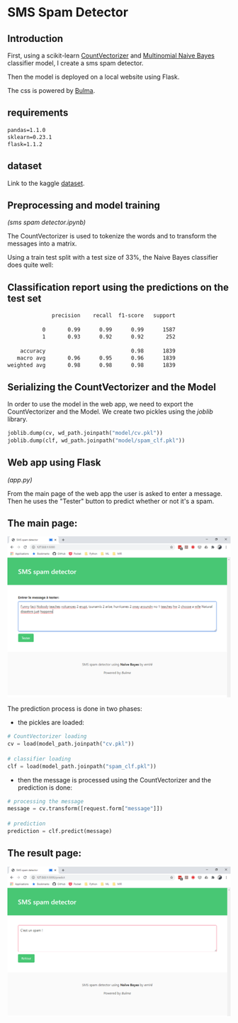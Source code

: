 # SMS Spam Detector

## Introduction
First, using a scikit-learn [CountVectorizer](https://scikit-learn.org/stable/modules/generated/sklearn.feature_extraction.text.CountVectorizer.html) and [Multinomial Naive Bayes](https://scikit-learn.org/stable/modules/generated/sklearn.naive_bayes.MultinomialNB.html) classifier model,
I create a sms spam detector.

Then the model is deployed on a local website using Flask.

The css is powered by [Bulma](https://bulma.io/).

## requirements
```
pandas=1.1.0
sklearn=0.23.1
flask=1.1.2
```

## dataset
Link to the kaggle [dataset](https://www.kaggle.com/uciml/sms-spam-collection-dataset).

## Preprocessing and model training
_(sms spam detector.ipynb)_

The CountVectorizer is used to tokenize the words and to transform the messages
into a matrix.

Using a train test split with a test size of 33%, the Naive Bayes classifier does quite well:

## Classification report using the predictions on the test set
```
              precision    recall  f1-score   support

           0       0.99      0.99      0.99      1587
           1       0.93      0.92      0.92       252

    accuracy                           0.98      1839
   macro avg       0.96      0.95      0.96      1839
weighted avg       0.98      0.98      0.98      1839
```
## Serializing the CountVectorizer and the Model

In order to use the model in the web app, we need to export the CountVectorizer and the Model.
We create two pickles using the *joblib* library.

```python
joblib.dump(cv, wd_path.joinpath("model/cv.pkl"))
joblib.dump(clf, wd_path.joinpath("model/spam_clf.pkl"))
```

## Web app using Flask
_(app.py)_

From the main page of the web app the user is asked to enter a message.
Then he uses the "Tester" button to predict whether or not it's a spam.

## The main page:
![alt text](./images/sms_spam_message.png)

The prediction process is done in two phases:
* the pickles are loaded:
```python
# CountVectorizer loading
cv = load(model_path.joinpath("cv.pkl"))

# classifier loading
clf = load(model_path.joinpath("spam_clf.pkl"))
```
* then the message is processed using the CountVectorizer and the prediction is done:
```python
# processing the message
message = cv.transform([request.form["message"]])

# prediction
prediction = clf.predict(message)
```
## The result page:
![alt text](./images/sms_spam_prediction.png)       
